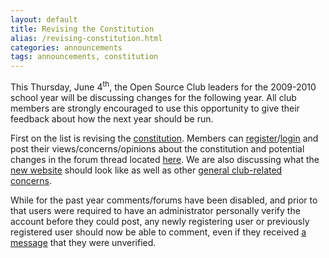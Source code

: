```yaml
---
layout: default
title: Revising the Constitution
alias: /revising-constitution.html
categories: announcements
tags: announcements, constitution
---
```

This Thursday, June 4<sup>th</sup>, the Open Source Club leaders for the 2009-2010 school year will be discussing changes for the following year. All club members are strongly encouraged to use this opportunity to give their feedback about how the next year should be run.

First on the list is revising the [constitution](/history/2014/03/28/constitution/). Members can [register](/user/register)/[login](/user) and post their views/concerns/opinions about the constitution and potential changes in the forum thread located [here](/node/84). We are also discussing what the [new website](/node/87) should look like as well as other [general club-related concerns](/forum/6).

While for the past year comments/forums have been disabled, and prior to that users were required to have an administrator personally verify the account before they could post, any newly registering user or previously registered user should now be able to comment, even if they received [a message](/get_verified) that they were unverified.
